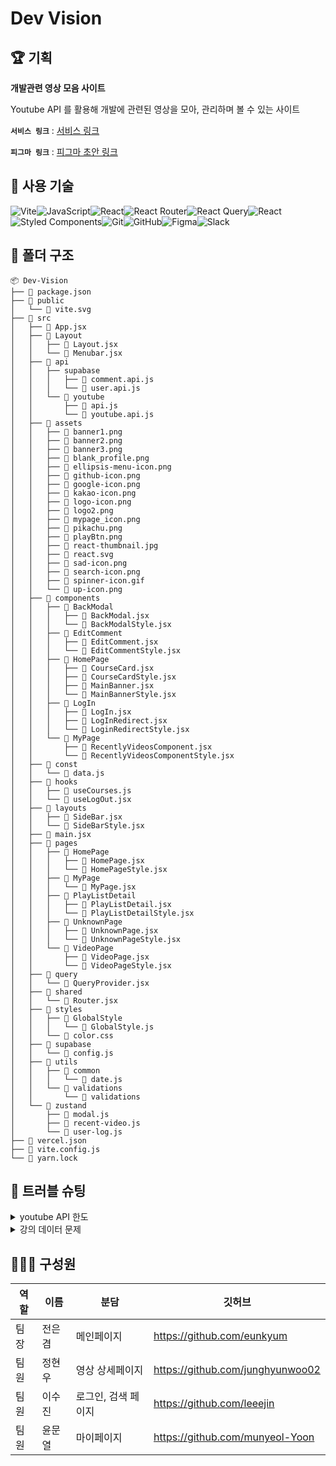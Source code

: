 # Dev Vision

## 🏆 기획

**개발관련 영상 모음 사이트**

Youtube API 를 활용해 개발에 관련된 영상을 모아, 관리하며 볼 수 있는 사이트

**`서비스 링크`** : [서비스 링크](https://dev-vision.vercel.app/)

**`피그마 링크`** : [피그마 초안 링크](https://www.figma.com/design/YgcBE1bkFKvhkeaSiuJwZC/%EC%99%95%EC%9D%B4%EB%90%A0-%EC%A1%B0%EC%9D%B8%EA%B0%80?node-id=0-1&t=CNoB5UMghz9bmKUF-1)

## 🍳 사용 기술

![Vite](https://img.shields.io/badge/vite-%23646CFF.svg?style=for-the-badge&logo=vite&logoColor=white)![JavaScript](https://img.shields.io/badge/javascript-%23323330.svg?style=for-the-badge&logo=javascript&logoColor=%23F7DF1E)![React](https://img.shields.io/badge/react-%2320232a.svg?style=for-the-badge&logo=react&logoColor=%2361DAFB)![React Router](https://img.shields.io/badge/React_Router-CA4245?style=for-the-badge&logo=react-router&logoColor=white)![React Query](https://img.shields.io/badge/-React%20Query-FF4154?style=for-the-badge&logo=react%20query&logoColor=white)![React](https://img.shields.io/badge/react%20zustand-%2320232a.svg?style=for-the-badge&logo=react&logoColor=%2361DAFB)![Styled Components](https://img.shields.io/badge/styled--components-DB7093?style=for-the-badge&logo=styled-components&logoColor=white)![Git](https://img.shields.io/badge/git-%23F05033.svg?style=for-the-badge&logo=git&logoColor=white)![GitHub](https://img.shields.io/badge/github-%23121011.svg?style=for-the-badge&logo=github&logoColor=white)![Figma](https://img.shields.io/badge/figma-%23F24E1E.svg?style=for-the-badge&logo=figma&logoColor=white)![Slack](https://img.shields.io/badge/Slack-4A154B?style=for-the-badge&logo=slack&logoColor=white)

## 📂 폴더 구조

```
📦 Dev-Vision
├── 📜 package.json
├── 📂 public
│   └── 📜 vite.svg
├── 📂 src
│   ├── 📜 App.jsx
│   ├── 📂 Layout
│   │   ├── 📜 Layout.jsx
│   │   └── 📜 Menubar.jsx
│   ├── 📂 api
│   │   ├── supabase
│   │   │   ├── 📜 comment.api.js
│   │   │   └── 📜 user.api.js
│   │   └── 📂 youtube
│   │       ├── 📜 api.js
│   │       └── 📜 youtube.api.js
│   ├── 📂 assets
│   │   ├── 📜 banner1.png
│   │   ├── 📜 banner2.png
│   │   ├── 📜 banner3.png
│   │   ├── 📜 blank_profile.png
│   │   ├── 📜 ellipsis-menu-icon.png
│   │   ├── 📜 github-icon.png
│   │   ├── 📜 google-icon.png
│   │   ├── 📜 kakao-icon.png
│   │   ├── 📜 logo-icon.png
│   │   ├── 📜 logo2.png
│   │   ├── 📜 mypage_icon.png
│   │   ├── 📜 pikachu.png
│   │   ├── 📜 playBtn.png
│   │   ├── 📜 react-thumbnail.jpg
│   │   ├── 📜 react.svg
│   │   ├── 📜 sad-icon.png
│   │   ├── 📜 search-icon.png
│   │   ├── 📜 spinner-icon.gif
│   │   └── 📜 up-icon.png
│   ├── 📂 components
│   │   ├── 📂 BackModal
│   │   │   ├── 📜 BackModal.jsx
│   │   │   └── 📜 BackModalStyle.jsx
│   │   ├── 📂 EditComment
│   │   │   ├── 📜 EditComment.jsx
│   │   │   └── 📜 EditCommentStyle.jsx
│   │   ├── 📂 HomePage
│   │   │   ├── 📜 CourseCard.jsx
│   │   │   ├── 📜 CourseCardStyle.jsx
│   │   │   ├── 📜 MainBanner.jsx
│   │   │   └── 📜 MainBannerStyle.jsx
│   │   ├── 📂 LogIn
│   │   │   ├── 📜 LogIn.jsx
│   │   │   ├── 📜 LogInRedirect.jsx
│   │   │   └── 📜 LoginRedirectStyle.jsx
│   │   └── 📂 MyPage
│   │       ├── 📜 RecentlyVideosComponent.jsx
│   │       └── 📜 RecentlyVideosComponentStyle.jsx
│   ├── 📂 const
│   │   └── 📜 data.js
│   ├── 📂 hooks
│   │   ├── 📜 useCourses.js
│   │   └── 📜 useLogOut.jsx
│   ├── 📂 layouts
│   │   ├── 📜 SideBar.jsx
│   │   └── 📜 SideBarStyle.jsx
│   ├── 📜 main.jsx
│   ├── 📂 pages
│   │   ├── 📂 HomePage
│   │   │   ├── 📜 HomePage.jsx
│   │   │   └── 📜 HomePageStyle.jsx
│   │   ├── 📂 MyPage
│   │   │   └── 📜 MyPage.jsx
│   │   ├── 📂 PlayListDetail
│   │   │   ├── 📜 PlayListDetail.jsx
│   │   │   └── 📜 PlayListDetailStyle.jsx
│   │   ├── 📂 UnknownPage
│   │   │   ├── 📜 UnknownPage.jsx
│   │   │   └── 📜 UnknownPageStyle.jsx
│   │   └── 📂 VideoPage
│   │       ├── 📜 VideoPage.jsx
│   │       └── 📜 VideoPageStyle.jsx
│   ├── 📂 query
│   │   └── 📜 QueryProvider.jsx
│   ├── 📂 shared
│   │   └── 📜 Router.jsx
│   ├── 📂 styles
│   │   ├── 📂 GlobalStyle
│   │   │   └── 📜 GlobalStyle.js
│   │   └── 📜 color.css
│   ├── 📂 supabase
│   │   └── 📜 config.js
│   ├── 📂 utils
│   │   ├── 📂 common
│   │   │   └── 📜 date.js
│   │   └── 📂 validations
│   │       └── 📜 validations
│   └── 📂 zustand
│       ├── 📜 modal.js
│       ├── 📜 recent-video.js
│       └── 📜 user-log.js
├── 📜 vercel.json
├── 📜 vite.config.js
└── 📜 yarn.lock

```

## 🧨 트러블 슈팅

<details>
<summary>youtube API 한도</summary>
<br>

**`원인`** : 개발 중에 유튜브 API 호출할 때 403 Forbidden 에러가 발생함.
이를 조사한 결과, API 할당량을 초과하여 인가되지 않는 문제임을 확인.

**`해결방법모색`** :

1. 할당량 사용 파악
   : 메인 페이지에서 API 호출 시 maxResults를 50으로
   설정하여 할당량을 많이 소모하는 것을 확인했습니다.

2. 대안 모색 :
    유튜브 API를 처음 받아온 후 데이터를 DB에
   저장하고, 이후 DB와 통신하는 방법
    `maxResults` 값을 최소화하는 방법
    API 데이터를 변수에 할당하여 사용하고,
   기능 구현 테스트 시에만 API를 호출하는 방법

3. 최적화 적용 :

- 두 번째 방법을 선택하여 maxResults 값을 10으로
  줄였습니다. 이를 통해 불필요한 API 호출을 줄였습니다.
- 비공개 영상의 경우 thumbnails 객체에 데이터가
  존재하지 않기 때문에 옵셔널 체이닝을 사용하여 에러를
  방지했습니다.

**`결과`** :

- 불필요한 API 호출을 줄여 할당량 초과 문제를 해결했습니다.
- 비공개 영상에 대한 데이터 처리를 개선하여 안정성을 높였습니다.

</details>

<details>
<summary>강의 데이터 문제</summary>
<br>

**`원인`** : 메인페이지에서 강의 클릭 시 특정 강의들만 데이터 정보를 읽지 못하는 에러 발생

**`해결방법모색`** :

정상적인 페이지의 경우 썸네일 안에 데이터들이 정상적으로 들어온 걸 확인 할 수 있었지만,
에러를 출력하는 페이지의 경우 비공개 영상을 설정되어 있어서 썸네일 객체에 데이터가 들어가 있지 않았다.

**`결과`**: 비공개 영상은 thumbnails 객체 안에 데이터가 존재하지 않기에 옵셔널제이닝을 걸어 해당 데이터가 없어도 페이지에 접근할 수 있도록 해결

</details>

## 👨‍👩‍👧 구성원

| 역할 | 이름   | 분담                | 깃허브                           |
| ---- | ------ | ------------------- | -------------------------------- |
| 팀장 | 전은겸 | 메인페이지          | https://github.com/eunkyum       |
| 팀원 | 정현우 | 영상 상세페이지     | https://github.com/junghyunwoo02 |
| 팀원 | 이수진 | 로그인, 검색 페이지 | https://github.com/leeejin       |
| 팀원 | 윤문열 | 마이페이지          | https://github.com/munyeol-Yoon  |
